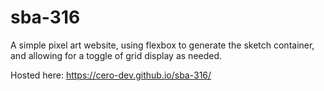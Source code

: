 # sba-316

A simple pixel art website, using flexbox to generate the sketch container, and allowing for a toggle of grid display as needed.

Hosted here: https://cero-dev.github.io/sba-316/
